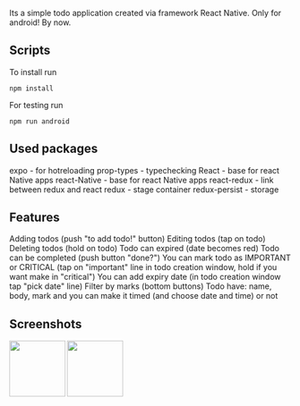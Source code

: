 Its a simple todo application created via framework React Native.
Only for android! By now.

## Scripts
To install run
```
npm install
```
For testing run
```
npm run android
```
## Used packages
  expo - for hotreloading
  prop-types - typechecking
  React - base for react Native apps
  react-Native - base for react Native apps
  react-redux - link between redux and react
  redux - stage container
  redux-persist - storage

## Features
  Adding todos (push "to add todo!" button)
  Editing todos (tap on todo)
  Deleting todos (hold on todo)
  Todo can expired (date becomes red)
  Todo can be completed (push button "done?")
  You can mark todo as IMPORTANT or CRITICAL (tap on "important" line in todo creation window, hold if you want make in "critical")
  You can add expiry date (in todo creation window tap "pick date" line)
  Filter by marks (bottom buttons)
  Todo have: name, body, mark and you can make it timed (and choose date and time) or not
## Screenshots
<img align="left" width="100" height="100" src="http://tinypic.com?ref=24gpwg4">
<img align="left" width="100" height="100" src="http://tinypic.com?ref=bdnrdc">
